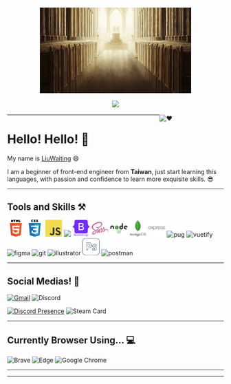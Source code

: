 <p align="center">
  <a href="https://github.com/LiuWaiting203"><img src="peek.webp" alt="banner" width="70%"></a>
</p>


<div align="center">
  
[![](https://typograssy.deno.dev/api?text=ニーディーガールオーバードーズ&l0=none&l1=6859d9&l2=8f38e5&l3=d21e87&l4=941e84&bg=none&speed=130&comment=)](#)

</div>

[<img align="right" width="150" alt="❤️" src="https://moe-counter.glitch.me/get/@liuwaiting203?theme=rule34">](https://www.youtube.com/watch?v=51GIxXFKbzk&pp=ygUPaW50ZXJuZXQgeWFtZXJv)


***

# Hello! Hello! 👋
My name is [LiuWaiting](https://liuwaiting203.github.io/portfolio/) 😄

I am a beginner of front-end engineer from __Taiwan__, just start learning this languages, with passion and confidence to learn more exquisite skills. 😎

***

## Tools and Skills ⚒️
<p align="left">
  <img src="https://raw.githubusercontent.com/devicons/devicon/master/icons/html5/html5-original-wordmark.svg" alt="html5" width="40" height="40"/>
  <img src="https://raw.githubusercontent.com/devicons/devicon/master/icons/css3/css3-original-wordmark.svg" alt="css3" width="40" height="40"/>
  <img src="https://raw.githubusercontent.com/devicons/devicon/master/icons/javascript/javascript-original.svg" alt="javascript" width="40" height="40"/>
  <img src="https://cdn.jsdelivr.net/gh/devicons/devicon@latest/icons/vuejs/vuejs-original.svg" />
  <img src="https://raw.githubusercontent.com/devicons/devicon/master/icons/bootstrap/bootstrap-plain-wordmark.svg" alt="bootstrap" width="40" height="40"/>
  <img src="https://raw.githubusercontent.com/devicons/devicon/master/icons/sass/sass-original.svg" alt="sass" width="40" height="40"/>
  <img src="https://raw.githubusercontent.com/devicons/devicon/master/icons/nodejs/nodejs-original-wordmark.svg" alt="nodejs" width="40" height="40"/>
  <img src="https://raw.githubusercontent.com/devicons/devicon/master/icons/mongodb/mongodb-original-wordmark.svg" alt="mongodb" width="40" height="40"/>
  <img src="https://raw.githubusercontent.com/devicons/devicon/master/icons/express/express-original-wordmark.svg" alt="express" width="40" height="40"/>
  <img src="https://cdn.worldvectorlogo.com/logos/pug.svg" alt="pug" width="40" height="40"/> 
  <img src="https://bestofjs.org/logos/vuetify.svg" alt="vuetify" width="40" height="40"/> 
  <img src="https://www.vectorlogo.zone/logos/figma/figma-icon.svg" alt="figma" width="40" height="40"/>
  <img src="https://www.vectorlogo.zone/logos/git-scm/git-scm-icon.svg" alt="git" width="40" height="40"/>
  <img src="https://www.vectorlogo.zone/logos/adobe_illustrator/adobe_illustrator-icon.svg" alt="illustrator" width="40" height="40"/>
  <img src="https://raw.githubusercontent.com/devicons/devicon/master/icons/photoshop/photoshop-line.svg" alt="photoshop" width="40" height="40"/>
  <img src="https://www.vectorlogo.zone/logos/getpostman/getpostman-icon.svg" alt="postman" width="40" height="40"/>
</p>

***

## Social Medias! 🎥

[![Gmail](https://img.shields.io/badge/Gmail-D14836?style=for-the-badge&logo=gmail&logoColor=white)](https://mail.google.com/mail?hl=zh-TW)
![Discord](https://dcbadge.vercel.app/api/shield/65818178810294272)

[![Discord Presence](https://lanyard.kyrie25.me/api/65818178810294272?theme=white&imgStyle=square&gradient=B74DAB-00ABFF-b90C8F&bg=0d1117)](https://discord.com/users/65818178810294272)
![Steam Card](https://card.yuy1n.io/card/76561198007071546/gradient2,en,badge,text-FF89E6,bg-game-1451940,screenshots,badges,games)
<!--
[![spotify-github-profile](https://spotify-github-profile.vercel.app/api/view?uid=31nezvlbqjmk5ha7vthg3fcruunu&cover_image=true&theme=default&show_offline=false&background_color=121212&interchange=true&bar_color=009dff&bar_color_cover=true)](https://spotify-github-profile.vercel.app/api/view?uid=31nezvlbqjmk5ha7vthg3fcruunu&redirect=true)
-->
***

## Currently Browser Using... 💻

![Brave](https://img.shields.io/badge/Brave-FB542B?style=for-the-badge&logo=Brave&logoColor=white)
![Edge](https://img.shields.io/badge/Edge-0078D7?style=for-the-badge&logo=Microsoft-edge&logoColor=white)
![Google Chrome](https://img.shields.io/badge/Google%20Chrome-4285F4?style=for-the-badge&logo=GoogleChrome&logoColor=white)

***
<!--
## Stats 🗒️
[<img align="left" width="390" alt="❤️" src="https://github.com/LiuWaiting203/LiuWaiting203/blob/main/github-metrics.svg">](#)
[<img align="right" width="150" alt="❤️" src="https://moe-counter.glitch.me/get/@liuwaiting203?theme=rule34">](https://www.youtube.com/watch?v=51GIxXFKbzk&pp=ygUPaW50ZXJuZXQgeWFtZXJv)
[<img align="right" width="390" alt="❤️" src="https://github.com/LiuWaiting203/LiuWaiting203/blob/main/metrics.plugin.isocalendar.fullyear.svg">](#)
[<img align="left" width="390" alt="❤️" src="https://github.com/LiuWaiting203/LiuWaiting203/blob/main/metrics.plugin.languages.svg">](#)
[<img align="rigiht" width="390" alt="❤️" src="https://github-readme-stats.vercel.app/api?username=liuwaiting203&theme=tokyonight">](https://github.com/LiuWaiting203)
-->
***


<!-- 
![Metrics](https://github.com/LiuWaiting203/LiuWaiting203/blob/main/github-metrics.svg)
![CurrentYear](https://github.com/LiuWaiting203/LiuWaiting203/blob/main/metrics.plugin.isocalendar.fullyear.svg)
![Languages](https://github.com/LiuWaiting203/LiuWaiting203/blob/main/metrics.plugin.languages.svg)
![YTMusic](https://github.com/LiuWaiting203/LiuWaiting203/blob/main/metrics.plugin.music.playlist.svg)
![MoeCounter](https://moe-counter.glitch.me/get/@liuwaiting203?theme=rule34)
-->

<!--
**LiuWaiting203/LiuWaiting203** is a ✨ _special_ ✨ repository because its `README.md` (this file) appears on your GitHub profile.

Here are some ideas to get you started:

- 🔭 I’m currently working on ...
- 🌱 I’m currently learning ...
- 👯 I’m looking to collaborate on ...
- 🤔 I’m looking for help with ...
- 💬 Ask me about ...
- 📫 How to reach me: ...
- 😄 Pronouns: ...
- ⚡ Fun fact: ...
-->
